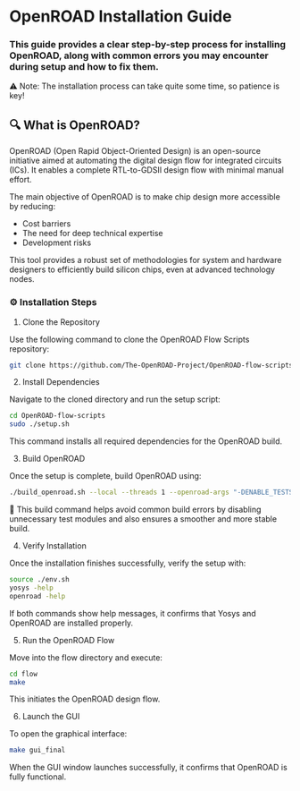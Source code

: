 # OpenROAD Installation Guide

### This guide provides a clear step-by-step process for installing OpenROAD, along with common errors you may encounter during setup and how to fix them.
⚠️ Note: The installation process can take quite some time, so patience is key!

## 🔍 What is OpenROAD?
OpenROAD (Open Rapid Object-Oriented Design) is an open-source initiative aimed at automating the digital design flow for integrated circuits (ICs).
It enables a complete RTL-to-GDSII design flow with minimal manual effort.

The main objective of OpenROAD is to make chip design more accessible by reducing:<br>
<p><ul><li>Cost barriers</li>
 <li>The need for deep technical expertise</li>
 <li>Development risks</li></ul></p>
This tool provides a robust set of methodologies for system and hardware designers to efficiently build silicon chips, even at advanced technology nodes.

### ⚙️ Installation Steps
1. Clone the Repository

Use the following command to clone the OpenROAD Flow Scripts repository:
```bash
git clone https://github.com/The-OpenROAD-Project/OpenROAD-flow-scripts.git
```
2. Install Dependencies

Navigate to the cloned directory and run the setup script:

```bash
cd OpenROAD-flow-scripts
sudo ./setup.sh
```
This command installs all required dependencies for the OpenROAD build.

3. Build OpenROAD

Once the setup is complete, build OpenROAD using:
```bash
./build_openroad.sh --local --threads 1 --openroad-args "-DENABLE_TESTS=OFF"
```
🔧 This build command helps avoid common build errors by disabling unnecessary test modules and also ensures a smoother and more stable build.

4. Verify Installation

Once the installation finishes successfully, verify the setup with:
```bash
source ./env.sh
yosys -help
openroad -help
```
If both commands show help messages, it confirms that Yosys and OpenROAD are installed properly.

5. Run the OpenROAD Flow

Move into the flow directory and execute:
```bash
cd flow
make
```
This initiates the OpenROAD design flow.

6. Launch the GUI

To open the graphical interface:
```bash
make gui_final
```
When the GUI window launches successfully, it confirms that OpenROAD is fully functional.
